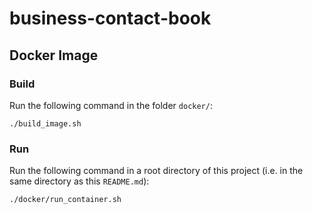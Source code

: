 # business-contact-book

## Docker Image
### Build

Run the following command in the folder `docker/`:

```shell
./build_image.sh
```

### Run

Run the following command in a root directory of this project (i.e. in the same
directory as this `README.md`):

```shell
./docker/run_container.sh
```
